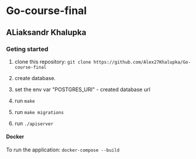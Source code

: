 # Go-course-final

## ALiaksandr Khalupka

### Geting started

1. clone this repository: `git clone https://github.com/Alex27Khalupka/Go-course-final`

2. create database.

3. set the env var "POSTGRES_URI" - created database url

4. run `make`

5. run `make migrations`

6. run `./apiserver`

#### Docker

To run the application: `docker-compose --build`


